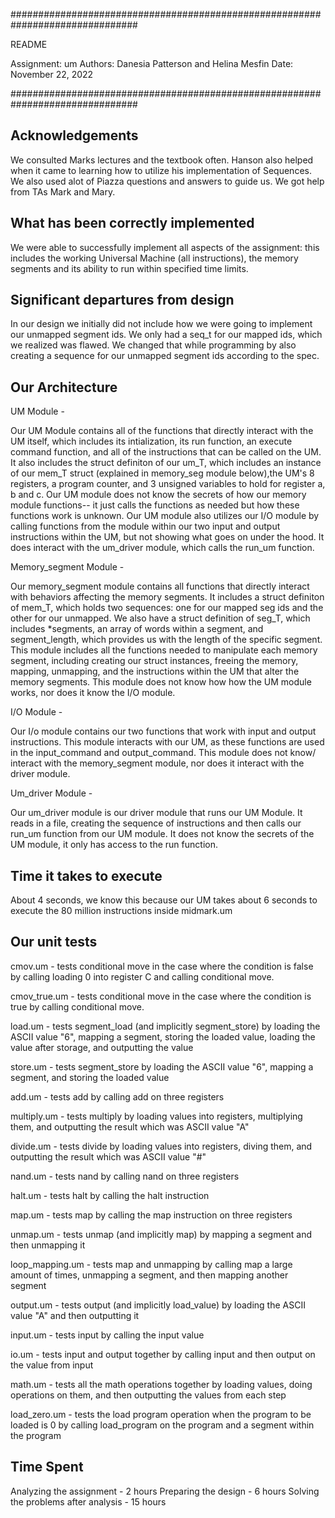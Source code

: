 ###############################################################################

README

Assignment: um
Authors: Danesia Patterson and Helina Mesfin
Date: November 22, 2022

###############################################################################

Acknowledgements
----------------
We consulted Marks lectures and the textbook often. Hanson also helped when it 
came to learning how to utilize his implementation of Sequences. We also used 
alot of Piazza questions and answers to guide us. We got help from TAs Mark
and Mary.

What has been correctly implemented
-----------------------------------
We were able to successfully implement all aspects of the assignment:
this includes the working Universal Machine (all instructions), the memory 
segments and its ability to run within specified time limits.


Significant departures from design
-----------------------------------
In our design we initially did not include how we were going to implement
our unmapped segment ids. We only had a seq_t for our mapped ids, which we 
realized was flawed. We changed that while programming by also creating a 
sequence for our unmapped segment ids according to the spec.  

Our Architecture
-----------------------------------

UM Module - 

Our UM Module contains all of the functions that directly interact with
the UM itself, which includes its intialization, its run function, an execute 
command function, and all of the instructions that can be called on the UM. It 
also includes the struct definiton of our um_T, which includes an instance of 
our mem_T struct (explained in memory_seg module below),the UM's 8 registers, a 
program counter, and 3 unsigned variables to hold for register a, b and c. Our
UM module does not know the secrets of how our memory module functions-- it 
just calls the functions as needed but how these functions work is unknown. Our 
UM module also utilizes our I/O module by calling functions from the module 
within our two input and output instructions within the UM, but not showing 
what goes on under the hood. It does interact with the um_driver module, which 
calls the run_um function.

Memory_segment Module - 

Our memory_segment module contains all functions that 
directly interact with behaviors affecting the memory segments. It includes a
struct definiton of mem_T, which holds two sequences: one for our mapped seg
ids and the other for our unmapped. We also have a struct definition of
seg_T, which includes *segments, an array of words within a segment, and 
segment_length, which provides us with the length of the specific segment.
This module includes all the functions needed to manipulate each memory segment,
including creating our struct instances, freeing the memory, mapping, 
unmapping, and the instructions within the UM that alter the memory segments. 
This module does not know how how the UM module works, nor does it know the I/O 
module.

I/O Module -

Our I/o module contains our two functions that work with input and output 
instructions. This module interacts with our UM, as these functions are 
used in the input_command and output_command. This module does not know/
interact with the memory_segment module, nor does it interact with the
driver module. 


Um_driver Module - 

Our um_driver module is our driver module that runs our UM Module. It reads
in a file, creating the sequence of instructions and then calls our run_um
function from our UM module. It does not know the secrets of the UM module,
it only has access to the run function. 


Time it takes to execute
-----------------------------------
About 4 seconds, we know this because our UM takes about 6 seconds to execute
the 80 million instructions inside midmark.um

Our unit tests
-----------------------------------
cmov.um - tests conditional move in the case where the condition is false
by calling loading 0 into register C and calling conditional move.

cmov_true.um - tests conditional move in the case where the condition is true
by calling conditional move.

load.um - tests segment_load (and implicitly segment_store) by loading the 
ASCII value "6", mapping a segment, storing the loaded value, loading the
value after storage, and outputting the value

store.um - tests segment_store by loading the ASCII value "6", mapping a 
segment, and storing the loaded value

add.um - tests add by calling add on three registers

multiply.um - tests multiply by loading values into registers, multiplying 
them, and outputting the result which was ASCII value "A"

divide.um - tests divide by loading values into registers, diving them, and
outputting the result which was ASCII value "#"

nand.um - tests nand by calling nand on three registers

halt.um - tests halt by calling the halt instruction

map.um - tests map by calling the map instruction on three registers
 
unmap.um - tests unmap (and implicitly map) by mapping a segment and then 
unmapping it

loop_mapping.um - tests map and unmapping by calling map a large amount of 
times, unmapping a segment, and then mapping another segment

output.um - tests output (and implicitly load_value) by loading the ASCII 
value "A" and then outputting it

input.um - tests input by calling the input value

io.um - tests input and output together by calling input and then output on the
value from input

math.um - tests all the math operations together by loading values, doing
operations on them, and then outputting the values from each step

load_zero.um - tests the load program operation when the program to be 
loaded is 0 by calling load_program on the program and a segment within
the program

Time Spent
-----------------------------------

Analyzing the assignment - 2 hours
Preparing the design - 6 hours
Solving the problems after analysis - 15 hours
